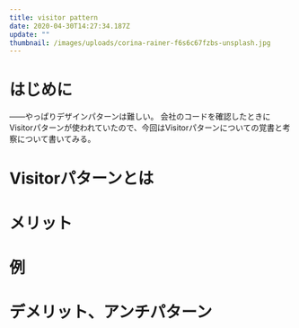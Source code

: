 ```yaml
---
title: visitor pattern
date: 2020-04-30T14:27:34.187Z
update: ""
thumbnail: /images/uploads/corina-rainer-f6s6c67fzbs-unsplash.jpg
---
```

# はじめに
――やっぱりデザインパターンは難しい。
会社のコードを確認したときにVisitorパターンが使われていたので、今回はVisitorパターンについての覚書と考察について書いてみる。

# Visitorパターンとは

# メリット

# 例

# デメリット、アンチパターン

